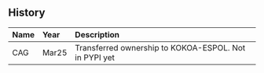 ## History
| Name |   Year |  Description                                         |
|:---  |:---    |:---                                                  |
|CAG   |Mar25   |Transferred ownership to KOKOA-ESPOL. Not in PYPI yet |
